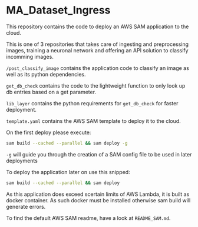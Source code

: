 # MA_Dataset_Ingress

This repository contains the code to deploy an AWS SAM application to the cloud.

This is one of 3 repositories that takes care of ingesting and preprocessing images, training a neuronal network and offering an API solution to classify incomming images.

`/post_classify_image` contains the application code to classify an image as well as its python dependencies.

`get_db_check` contains the code to the lightweight function to only look up db entries based on a get parameter.

`lib_layer` contains the python requirements for `get_db_check` for faster deployment.

`template.yaml` contains the AWS SAM template to deploy it to the cloud.

On the first deploy please execute:

```bash
sam build --cached --parallel && sam deploy -g
```
`-g` will guide you through the creation of a SAM config file to be used in later deployments

To deploy the application later on use this snipped:
```bash
sam build --cached --parallel && sam deploy
```
As this application does exceed scertain limits of AWS Lambda, it is built as docker container. As such docker must be installed otherwise sam build will generate errors.

To find the default AWS SAM readme, have a look at `README_SAM.md`.